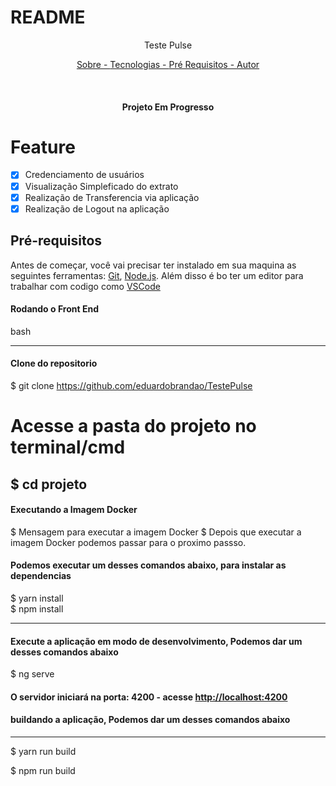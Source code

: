 # README

<P align="center"> Teste Pulse </p>

<p align="center">
    <a href="#sobre"> Sobre - </a>
    <a href="#tecnologias"> Tecnologias - </a>
    <a href="#pre-requisitos"> Pré Requisitos - </a>
    <a href="#autor"> Autor </a>
</p>

<br>

<h4 align="center"> Projeto Em Progresso </h4>

# Feature

- [x] Credenciamento de usuários
- [x] Visualização Simpleficado do extrato
- [x] Realização de Transferencia via aplicação
- [x] Realização de Logout na aplicação

## Pré-requisitos

Antes de começar, você vai precisar ter instalado em sua maquina as seguintes ferramentas:
[Git](https://git-scm.com), [Node.js](https://nodejs.org/en/).
Além disso é bo ter um editor para trabalhar com codigo como [VSCode](https://code.visualstudio.com/)

#### Rodando o Front End

bash

---

#### Clone do repositorio

$ git clone <https://github.com/eduardobrandao/TestePulse>

# Acesse a pasta do projeto no terminal/cmd

## $ cd projeto

#### Executando a Imagem Docker

$ Mensagem para executar a imagem Docker
$ Depois que executar a imagem Docker podemos passar para o proximo passso.

#### Podemos executar um desses comandos abaixo, para instalar as dependencias

$ yarn install  
$ npm install

---

#### Execute a aplicação em modo de desenvolvimento, Podemos dar um desses comandos abaixo

$ ng serve

#### O servidor iniciará na porta: 4200 - acesse <http://localhost:4200>

#### buildando a aplicação, Podemos dar um desses comandos abaixo

---

$ yarn run build

$ npm run build

<!-- # PulseBank

This project was generated with [Angular CLI](https://github.com/angular/angular-cli) version 9.1.6.

## Development server

Run `ng serve` for a dev server. Navigate to `http://localhost:4200/`. The app will automatically reload if you change any of the source files.

## Code scaffolding

Run `ng generate component component-name` to generate a new component. You can also use `ng generate directive|pipe|service|class|guard|interface|enum|module`.

## Build

Run `ng build` to build the project. The build artifacts will be stored in the `dist/` directory. Use the `--prod` flag for a production build.

## Running unit tests

Run `ng test` to execute the unit tests via [Karma](https://karma-runner.github.io).

## Running end-to-end tests

Run `ng e2e` to execute the end-to-end tests via [Protractor](http://www.protractortest.org/).

## Further help

To get more help on the Angular CLI use `ng help` or go check out the [Angular CLI README](https://github.com/angular/angular-cli/blob/master/README.md). -->
